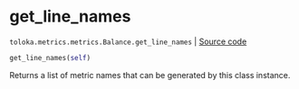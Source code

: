 # get_line_names
`toloka.metrics.metrics.Balance.get_line_names` | [Source code](https://github.com/Toloka/toloka-kit/blob/v1.2.1/src/metrics/metrics.py#L179)

```python
get_line_names(self)
```

Returns a list of metric names that can be generated by this class instance.

